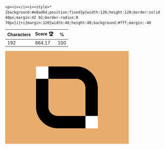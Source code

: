 `<p><i></i><i><style>*{background:#e8ad6d;position:fixed}p{width:120;height:120;border:solid 40px;margin:42 92;border-radius:0 70px}i{+i{margin:120}width:40;height:40;background:#fff;margin:-40`

| Characters | Score 🏆 | %   |
| ---------- | -------- | --- |
| 192        | 664.17   | 100 |

![](/2025/Aug2025/31/20250831.png)
